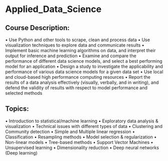 # Applied_Data_Science

## Course Description:
• Use Python and other tools to scrape, clean and process data 
• Use visualization techniques to explore data and communicate results 
• Implement basic machine learning algorithms on data, and interpret their output for inference and prediction 
• Examine and compare the performance of different data science models, and select a best performing model for an application 
• Design a study to investigate the applicability and performance of various data science models for a given data set 
• Use local and cloud-based high performance computing resources 
• Report the results of a data analysis effectively (visually, verbally, and in writing), and defend the validity of results with respect to model performance and selected methods

## Topics:
• Introduction to statistical/machine learning 
• Exploratory data analysis & visualization 
• Technical issues with different types of data
• Clustering and Community detection 
• Simple and Multiple linear regression 
• Classification 
• Resampling methods 
• Model selection & regularization 
• Non-linear models 
• Tree-based methods 
• Support Vector Machines 
• Unsupervised learning 
• Dimensionality reduction 
• Deep neural networks (Deep learning)
